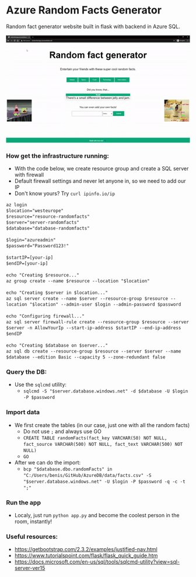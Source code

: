 # Azure Random Facts Generator

Random fact generator website built in flask with backend in Azure SQL.

![Alt Text](https://github.com/JanBenisek/AzureDB/blob/master/example.gif)

### How get the infrastructure running:
  - With the code below, we create resource group and create a SQL server with firewall
  - Default firewall settings and never let anyone in, so we need to add our IP
  - Don't know yours? Try `curl ipinfo.io/ip`

```
az login 
$location="westeurope" 
$resource="resource-randomfacts" 
$server="server-randomfacts"
$database="database-randomfacts"

$login="azureadmin"
$password="Password123!"

$startIP=[your-ip]
$endIP=[your-ip] 

echo "Creating $resource..."
az group create --name $resource --location "$location"

echo "Creating $server in $location..."
az sql server create --name $server --resource-group $resource --location "$location" --admin-user $login --admin-password $password

echo "Configuring firewall..."
az sql server firewall-rule create --resource-group $resource --server $server -n AllowYourIp --start-ip-address $startIP --end-ip-address $endIP

echo "Creating $database on $server..."
az sql db create --resource-group $resource --server $server --name $database --edition Basic --capacity 5 --zone-redundant false
```

### Query the DB:
  - Use the `sqlcmd` utility:
    - `sqlcmd -S "$server.database.windows.net" -d $database -U $login -P $password`

### Import data
  - We first create the tables (in our case, just one with all the random facts)
    - Do not use `;` and always use GO
    - `CREATE TABLE randomFacts(fact_key VARCHAR(50) NOT NULL, fact_source VARCHAR(500) NOT NULL, fact_text VARCHAR(500) NOT NULL)`
    - `GO`
  - After we can do the import:
    - `bcp "$database.dbo.randomFacts" in "C:/Users/benis/GitHub/AzureDB/data/facts.csv" -S "$server.database.windows.net" -U $login -P $password -q -c -t ";"`

### Run the app
  - Localy, just run `python app.py` and become the coolest person in the room, instantly!

### Useful resources:
  - https://getbootstrap.com/2.3.2/examples/justified-nav.html
  - https://www.tutorialspoint.com/flask/flask_quick_guide.htm
  - https://docs.microsoft.com/en-us/sql/tools/sqlcmd-utility?view=sql-server-ver15
